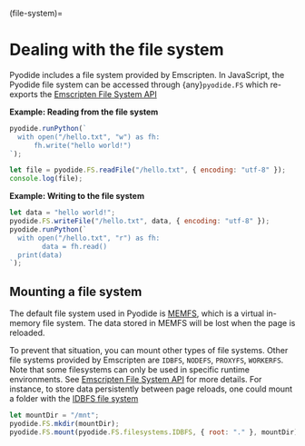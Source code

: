 (file-system)=

# Dealing with the file system

Pyodide includes a file system provided by Emscripten.
In JavaScript, the Pyodide file system can be accessed through {any}`pyodide.FS` which re-exports the  [Emscripten File System API](https://emscripten.org/docs/api_reference/Filesystem-API.html#filesystem-api)

**Example: Reading from the file system**

```js
pyodide.runPython(`
  with open("/hello.txt", "w") as fh:
      fh.write("hello world!")
`);

let file = pyodide.FS.readFile("/hello.txt", { encoding: "utf-8" });
console.log(file);
```

**Example: Writing to the file system**

```js
let data = "hello world!";
pyodide.FS.writeFile("/hello.txt", data, { encoding: "utf-8" });
pyodide.runPython(`
  with open("/hello.txt", "r") as fh:
        data = fh.read()
  print(data)
`);
```

## Mounting a file system

The default file system used in Pyodide is [MEMFS](https://emscripten.org/docs/api_reference/Filesystem-API.html#memfs),
which is a virtual in-memory file system. The data stored in MEMFS will be lost when the page is reloaded.

To prevent that situation, you can mount other types of file systems.
Other file systems provided by Emscripten are `IDBFS`, `NODEFS`, `PROXYFS`, `WORKERFS`.
Note that some filesystems can only be used in specific runtime environments.
See [Emscripten File System API](https://emscripten.org/docs/api_reference/Filesystem-API.html#filesystem-api) for more details.
For instance, to store data persistently between page reloads, one could mount 
a folder with the 
[IDBFS file system](https://emscripten.org/docs/api_reference/Filesystem-API.html#filesystem-api-idbfs) 
```js
let mountDir = "/mnt";
pyodide.FS.mkdir(mountDir);
pyodide.FS.mount(pyodide.FS.filesystems.IDBFS, { root: "." }, mountDir);
```
